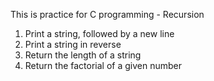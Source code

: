 This is practice for C programming - Recursion
1. Print a string, followed by a new line
2. Print a string in reverse
3. Return the length of a string
4. Return the factorial of a given number
